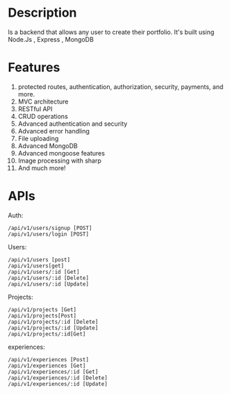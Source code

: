 # Description #
Is a backend that allows any user to create their portfolio. It's built using Node.Js , Express , MongoDB 

# Features #

1. protected routes, authentication, authorization, security, payments, and more.
2. MVC architecture
3. RESTful API
4. CRUD operations
5. Advanced authentication and security
6. Advanced error handling
7. File uploading
8. Advanced MongoDB
9. Advanced mongoose features
10. Image processing with sharp
11. And much more!
# APIs # 
Auth:
~~~
/api/v1/users/signup [POST]
/api/v1/users/login [POST]
~~~
Users:
~~~
/api/v1/users [post]
/api/v1/users[get]
/api/v1/users/:id [Get]
/api/v1/users/:id [Delete]
/api/v1/users/:id [Update]
~~~
Projects:
~~~
/api/v1/projects [Get]
/api/v1/projects[Post]
/api/v1/projects/:id [Delete]
/api/v1/projects/:id [Update]
/api/v1/projects/:id[Get]
~~~
experiences:
~~~
/api/v1/experiences [Post]
/api/v1/experiences [Get]
/api/v1/experiences/:id [Get]
/api/v1/experiences/:id [Delete]
/api/v1/experiences/:id [Update]


